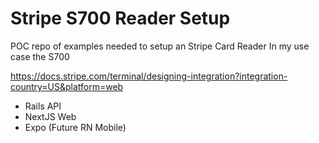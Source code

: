 # Stripe S700 Reader Setup

POC repo of examples needed to setup an Stripe Card Reader
In my use case the S700

<https://docs.stripe.com/terminal/designing-integration?integration-country=US&platform=web>

- Rails API
- NextJS Web
- Expo (Future RN Mobile)
